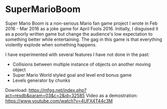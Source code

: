 # SuperMarioBoom
Super Mario Boom is a non-serious Mario fan game project I wrote in Feb 2016 - Mar 2016 as a joke game for April Fools 2016. Initially, I disguised it as a poorly written game but change the audience's low expectation to something better while entertaining. The gag in this game is that everything violently explode when something happens.

I have experimented with several features I have not done in the past:
- Collisions between multiple instance of objects on another moving object 
- Super Mario World styled goal and level end bonus game
- Levels generator by chunks

Download: https://mfgg.net/index.php?act=resdb&param=03&c=2&id=32585
Video as a demostration: https://www.youtube.com/watch?v=4UFX4T44c3M
